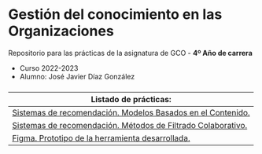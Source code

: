 # Gestión del conocimiento en las Organizaciones

Repositorio para las prácticas de la asignatura de GCO - **4º Año de carrera**
- Curso 2022-2023
- Alumno: José Javier Díaz González

###
| **Listado de prácticas:** |
| --- |
| [Sistemas de recomendación. Modelos Basados en el Contenido.](https://github.com/alu0101128894/GCO/) |
| [Sistemas de recomendación. Métodos de Filtrado Colaborativo.](https://github.com/alu0101128894/GCO/) |
| [Figma. Prototipo de la herramienta desarrollada.](https://www.figma.com/proto/hvPpPlgdAWfVibSnUSRfE4/CCC?node-id=38%3A74&scaling=scale-down&page-id=0%3A1&starting-point-node-id=1%3A113&show-proto-sidebar=1) |